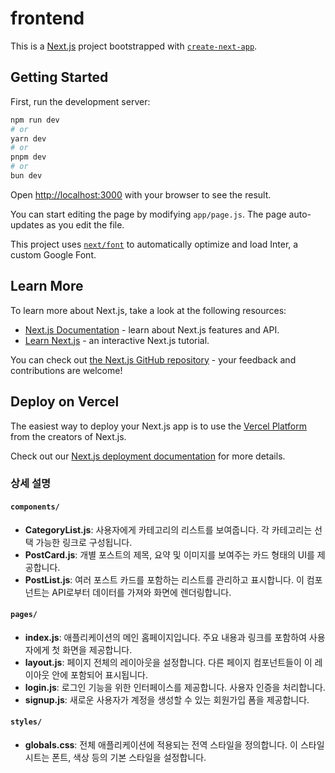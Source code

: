 # frontend

This is a [Next.js](https://nextjs.org/) project bootstrapped with [`create-next-app`](https://github.com/vercel/next.js/tree/canary/packages/create-next-app).

## Getting Started

First, run the development server:

```bash
npm run dev
# or
yarn dev
# or
pnpm dev
# or
bun dev
```

Open [http://localhost:3000](http://localhost:3000) with your browser to see the result.

You can start editing the page by modifying `app/page.js`. The page auto-updates as you edit the file.

This project uses [`next/font`](https://nextjs.org/docs/basic-features/font-optimization) to automatically optimize and load Inter, a custom Google Font.

## Learn More

To learn more about Next.js, take a look at the following resources:

- [Next.js Documentation](https://nextjs.org/docs) - learn about Next.js features and API.
- [Learn Next.js](https://nextjs.org/learn) - an interactive Next.js tutorial.

You can check out [the Next.js GitHub repository](https://github.com/vercel/next.js/) - your feedback and contributions are welcome!

## Deploy on Vercel

The easiest way to deploy your Next.js app is to use the [Vercel Platform](https://vercel.com/new?utm_medium=default-template&filter=next.js&utm_source=create-next-app&utm_campaign=create-next-app-readme) from the creators of Next.js.

Check out our [Next.js deployment documentation](https://nextjs.org/docs/deployment) for more details.


### 상세 설명

#### `components/`
- **CategoryList.js**: 사용자에게 카테고리의 리스트를 보여줍니다. 각 카테고리는 선택 가능한 링크로 구성됩니다.
- **PostCard.js**: 개별 포스트의 제목, 요약 및 이미지를 보여주는 카드 형태의 UI를 제공합니다.
- **PostList.js**: 여러 포스트 카드를 포함하는 리스트를 관리하고 표시합니다. 이 컴포넌트는 API로부터 데이터를 가져와 화면에 렌더링합니다.

#### `pages/`
- **index.js**: 애플리케이션의 메인 홈페이지입니다. 주요 내용과 링크를 포함하여 사용자에게 첫 화면을 제공합니다.
- **layout.js**: 페이지 전체의 레이아웃을 설정합니다. 다른 페이지 컴포넌트들이 이 레이아웃 안에 포함되어 표시됩니다.
- **login.js**: 로그인 기능을 위한 인터페이스를 제공합니다. 사용자 인증을 처리합니다.
- **signup.js**: 새로운 사용자가 계정을 생성할 수 있는 회원가입 폼을 제공합니다.

#### `styles/`
- **globals.css**: 전체 애플리케이션에 적용되는 전역 스타일을 정의합니다. 이 스타일 시트는 폰트, 색상 등의 기본 스타일을 설정합니다.